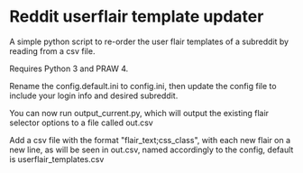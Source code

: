 # Reddit userflair template updater
A simple python script to re-order the user flair templates of a subreddit by reading from a csv file.

Requires Python 3 and PRAW 4.

Rename the config.default.ini to config.ini, then update the config file to include your login info and desired subreddit.

You can now run output_current.py, which will output the existing flair selector options to a file called out.csv

Add a csv file with the format "flair_text;css_class", with each new flair on a new line, as will be seen in out.csv, named accordingly to the config, default is userflair_templates.csv